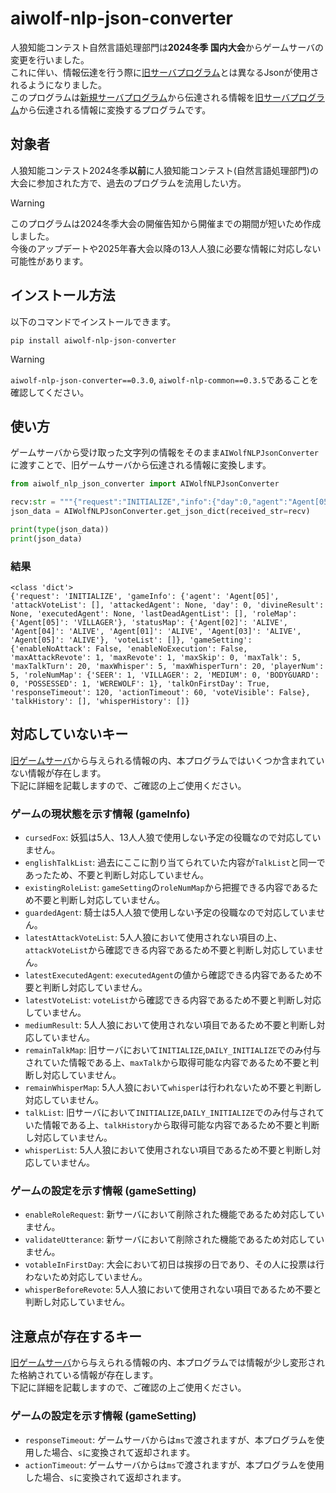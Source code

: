 # aiwolf-nlp-json-converter
人狼知能コンテスト自然言語処理部門は**2024冬季 国内大会**からゲームサーバの変更を行いました。 \
これに伴い、情報伝達を行う際に[旧サーバプログラム](https://github.com/aiwolfdial/AIWolfNLPServer)とは異なるJsonが使用されるようになりました。\
このプログラムは[新規サーバプログラム](https://github.com/kano-lab/aiwolf-nlp-server)から伝達される情報を[旧サーバプログラム](https://github.com/aiwolfdial/AIWolfNLPServer)から伝達される情報に変換するプログラムです。

## 対象者
人狼知能コンテスト2024冬季**以前**に人狼知能コンテスト(自然言語処理部門)の大会に参加された方で、過去のプログラムを流用したい方。

> [!WARNING]
> このプログラムは2024冬季大会の開催告知から開催までの期間が短いため作成しました。 \
> 今後のアップデートや2025年春大会以降の13人人狼に必要な情報に対応しない可能性があります。

## インストール方法
以下のコマンドでインストールできます。
```
pip install aiwolf-nlp-json-converter
```

> [!WARNING]
> `aiwolf-nlp-json-converter==0.3.0`, `aiwolf-nlp-common==0.3.5`であることを確認してください。

## 使い方
ゲームサーバから受け取った文字列の情報をそのまま`AIWolfNLPJsonConverter`に渡すことで、旧ゲームサーバから伝達される情報に変換します。
```python
from aiwolf_nlp_json_converter import AIWolfNLPJsonConverter

recv:str = """{"request":"INITIALIZE","info":{"day":0,"agent":"Agent[05]","statusMap":{"Agent[01]":"ALIVE","Agent[02]":"ALIVE","Agent[03]":"ALIVE","Agent[04]":"ALIVE","Agent[05]":"ALIVE"},"roleMap":{"Agent[05]":"VILLAGER"}},"setting":{"playerNum":5,"maxTalk":5,"maxTalkTurn":20,"maxWhisper":5,"maxWhisperTurn":20,"maxSkip":0,"isEnableNoAttack":false,"isVoteVisible":false,"isTalkOnFirstDay":true,"responseTimeout":120000,"actionTimeout":60000,"maxRevote":1,"maxAttackRevote":1,"roleNumMap":{"BODYGUARD":0,"MEDIUM":0,"POSSESSED":1,"SEER":1,"VILLAGER":2,"WEREWOLF":1}}}"""
json_data = AIWolfNLPJsonConverter.get_json_dict(received_str=recv)

print(type(json_data))
print(json_data)
```

### 結果
```
<class 'dict'>
{'request': 'INITIALIZE', 'gameInfo': {'agent': 'Agent[05]', 'attackVoteList': [], 'attackedAgent': None, 'day': 0, 'divineResult': None, 'executedAgent': None, 'lastDeadAgentList': [], 'roleMap': {'Agent[05]': 'VILLAGER'}, 'statusMap': {'Agent[02]': 'ALIVE', 'Agent[04]': 'ALIVE', 'Agent[01]': 'ALIVE', 'Agent[03]': 'ALIVE', 'Agent[05]': 'ALIVE'}, 'voteList': []}, 'gameSetting': {'enableNoAttack': False, 'enableNoExecution': False, 'maxAttackRevote': 1, 'maxRevote': 1, 'maxSkip': 0, 'maxTalk': 5, 'maxTalkTurn': 20, 'maxWhisper': 5, 'maxWhisperTurn': 20, 'playerNum': 5, 'roleNumMap': {'SEER': 1, 'VILLAGER': 2, 'MEDIUM': 0, 'BODYGUARD': 0, 'POSSESSED': 1, 'WEREWOLF': 1}, 'talkOnFirstDay': True, 'responseTimeout': 120, 'actionTimeout': 60, 'voteVisible': False}, 'talkHistory': [], 'whisperHistory': []}
```

## 対応していないキー
[旧ゲームサーバ](https://github.com/aiwolfdial/AIWolfNLPServer)から与えられる情報の内、本プログラムではいくつか含まれていない情報が存在します。 \
下記に詳細を記載しますので、ご確認の上ご使用ください。

### ゲームの現状態を示す情報 (gameInfo)
- `cursedFox`: 妖狐は5人、13人人狼で使用しない予定の役職なので対応していません。
- `englishTalkList`: 過去にここに割り当てられていた内容が`TalkList`と同一であったため、不要と判断し対応していません。
- `existingRoleList`: `gameSetting`の`roleNumMap`から把握できる内容であるため不要と判断し対応していません。
- `guardedAgent`: 騎士は5人人狼で使用しない予定の役職なので対応していません。
- `latestAttackVoteList`: 5人人狼において使用されない項目の上、`attackVoteList`から確認できる内容であるため不要と判断し対応していません。
- `latestExecutedAgent`: `executedAgent`の値から確認できる内容であるため不要と判断し対応していません。
- `latestVoteList`: `voteList`から確認できる内容であるため不要と判断し対応していません。
- `mediumResult`: 5人人狼において使用されない項目であるため不要と判断し対応していません。
- `remainTalkMap`: 旧サーバにおいて`INITIALIZE`,`DAILY_INITIALIZE`でのみ付与されていた情報である上、`maxTalk`から取得可能な内容であるため不要と判断し対応していません。
- `remainWhisperMap`: 5人人狼において`whisper`は行われないため不要と判断し対応していません。
- `talkList`:  旧サーバにおいて`INITIALIZE`,`DAILY_INITIALIZE`でのみ付与されていた情報である上、`talkHistory`から取得可能な内容であるため不要と判断し対応していません。
- `whisperList`: 5人人狼において使用されない項目であるため不要と判断し対応していません。

### ゲームの設定を示す情報 (gameSetting)
- `enableRoleRequest`: 新サーバにおいて削除された機能であるため対応していません。
- `validateUtterance`: 新サーバにおいて削除された機能であるため対応していません。
- `votableInFirstDay`: 大会において初日は挨拶の日であり、その人に投票は行わないため対応していません。
- `whisperBeforeRevote`: 5人人狼において使用されない項目であるため不要と判断し対応していません。

## 注意点が存在するキー
[旧ゲームサーバ](https://github.com/aiwolfdial/AIWolfNLPServer)から与えられる情報の内、本プログラムでは情報が少し変形された格納されている情報が存在します。 \
下記に詳細を記載しますので、ご確認の上ご使用ください。

### ゲームの設定を示す情報 (gameSetting)
- `responseTimeout`: ゲームサーバからは`ms`で渡されますが、本プログラムを使用した場合、`s`に変換されて返却されます。
- `actionTimeout`: ゲームサーバからは`ms`で渡されますが、本プログラムを使用した場合、`s`に変換されて返却されます。
